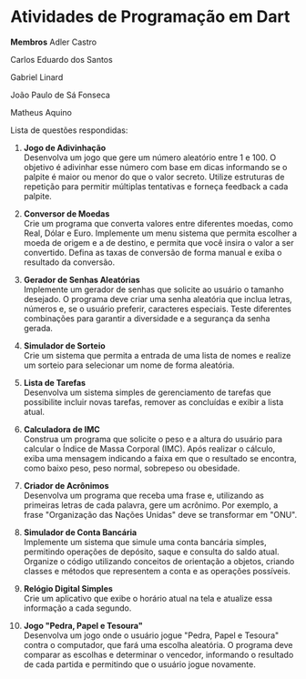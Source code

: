 # Atividades de Programação em Dart
**Membros**
Adler Castro

Carlos Eduardo dos Santos

Gabriel Linard

João Paulo de Sá Fonseca

Matheus Aquino

Lista de questões respondidas:

1. **Jogo de Adivinhação**  
    Desenvolva um jogo que gere um número aleatório entre 1 e 100. O objetivo é adivinhar esse número com base em dicas informando se o palpite é maior ou menor do que o valor secreto. Utilize estruturas de repetição para permitir múltiplas tentativas e forneça feedback a cada palpite.

2. **Conversor de Moedas**  
    Crie um programa que converta valores entre diferentes moedas, como Real, Dólar e Euro. Implemente um menu sistema que permita escolher a moeda de origem e a de destino, e permita que você insira o valor a ser convertido. Defina as taxas de conversão de forma manual e exiba o resultado da conversão.

3. **Gerador de Senhas Aleatórias**  
    Implemente um gerador de senhas que solicite ao usuário o tamanho desejado. O programa deve criar uma senha aleatória que inclua letras, números e, se o usuário preferir, caracteres especiais. Teste diferentes combinações para garantir a diversidade e a segurança da senha gerada.

4. **Simulador de Sorteio**  
    Crie um sistema que permita a entrada de uma lista de nomes e realize um sorteio para selecionar um nome de forma aleatória.

5. **Lista de Tarefas**  
    Desenvolva um sistema simples de gerenciamento de tarefas que possibilite incluir novas tarefas, remover as concluídas e exibir a lista atual.

6. **Calculadora de IMC**  
    Construa um programa que solicite o peso e a altura do usuário para calcular o Índice de Massa Corporal (IMC). Após realizar o cálculo, exiba uma mensagem indicando a faixa em que o resultado se encontra, como baixo peso, peso normal, sobrepeso ou obesidade.

7. **Criador de Acrônimos**  
    Desenvolva um programa que receba uma frase e, utilizando as primeiras letras de cada palavra, gere um acrônimo. Por exemplo, a frase "Organização das Nações Unidas" deve se transformar em "ONU".

8. **Simulador de Conta Bancária**  
    Implemente um sistema que simule uma conta bancária simples, permitindo operações de depósito, saque e consulta do saldo atual. Organize o código utilizando conceitos de orientação a objetos, criando classes e métodos que representem a conta e as operações possíveis.

9. **Relógio Digital Simples**  
    Crie um aplicativo que exibe o horário atual na tela e atualize essa informação a cada segundo.

10. **Jogo "Pedra, Papel e Tesoura"**  
     Desenvolva um jogo onde o usuário jogue "Pedra, Papel e Tesoura" contra o computador, que fará uma escolha aleatória. O programa deve comparar as escolhas e determinar o vencedor, informando o resultado de cada partida e permitindo que o usuário jogue novamente.